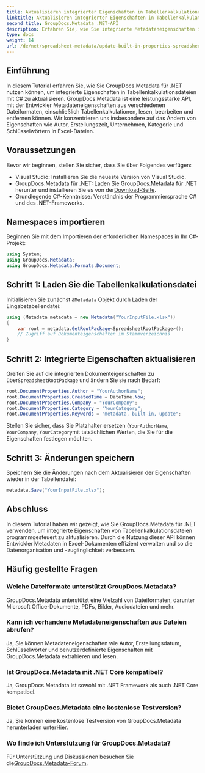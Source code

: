 ```yaml
---
title: Aktualisieren integrierter Eigenschaften in Tabellenkalkulationen mithilfe von .NET
linktitle: Aktualisieren integrierter Eigenschaften in Tabellenkalkulationen mithilfe von .NET
second_title: GroupDocs.Metadata .NET-API
description: Erfahren Sie, wie Sie integrierte Metadateneigenschaften in Excel-Dateien mit GroupDocs.Metadata für .NET aktualisieren. Ändern Sie Autor, Erstellungszeit, Unternehmen und mehr mit C#.
type: docs
weight: 14
url: /de/net/spreadsheet-metadata/update-built-in-properties-spreadsheets/
---
```

## Einführung
In diesem Tutorial erfahren Sie, wie Sie GroupDocs.Metadata für .NET nutzen können, um integrierte Eigenschaften in Tabellenkalkulationsdateien mit C# zu aktualisieren. GroupDocs.Metadata ist eine leistungsstarke API, mit der Entwickler Metadateneigenschaften aus verschiedenen Dateiformaten, einschließlich Tabellenkalkulationen, lesen, bearbeiten und entfernen können. Wir konzentrieren uns insbesondere auf das Ändern von Eigenschaften wie Autor, Erstellungszeit, Unternehmen, Kategorie und Schlüsselwörtern in Excel-Dateien.
## Voraussetzungen
Bevor wir beginnen, stellen Sie sicher, dass Sie über Folgendes verfügen:
- Visual Studio: Installieren Sie die neueste Version von Visual Studio.
-  GroupDocs.Metadata für .NET: Laden Sie GroupDocs.Metadata für .NET herunter und installieren Sie es von der[Download-Seite](https://releases.groupdocs.com/metadata/net/).
- Grundlegende C#-Kenntnisse: Verständnis der Programmiersprache C# und des .NET-Frameworks.

## Namespaces importieren
Beginnen Sie mit dem Importieren der erforderlichen Namespaces in Ihr C#-Projekt:
```csharp
using System;
using GroupDocs.Metadata;
using GroupDocs.Metadata.Formats.Document;
```
## Schritt 1: Laden Sie die Tabellenkalkulationsdatei
 Initialisieren Sie zunächst a`Metadata` Objekt durch Laden der Eingabetabellendatei:
```csharp
using (Metadata metadata = new Metadata("YourInputFile.xlsx"))
{
    var root = metadata.GetRootPackage<SpreadsheetRootPackage>();
    // Zugriff auf Dokumenteigenschaften im Stammverzeichnis
}
```
## Schritt 2: Integrierte Eigenschaften aktualisieren
 Greifen Sie auf die integrierten Dokumenteigenschaften zu über`SpreadsheetRootPackage` und ändern Sie sie nach Bedarf:
```csharp
root.DocumentProperties.Author = "YourAuthorName";
root.DocumentProperties.CreatedTime = DateTime.Now;
root.DocumentProperties.Company = "YourCompany";
root.DocumentProperties.Category = "YourCategory";
root.DocumentProperties.Keywords = "metadata, built-in, update";
```
Stellen Sie sicher, dass Sie Platzhalter ersetzen (`YourAuthorName`, `YourCompany`, `YourCategory`mit tatsächlichen Werten, die Sie für die Eigenschaften festlegen möchten.
## Schritt 3: Änderungen speichern
Speichern Sie die Änderungen nach dem Aktualisieren der Eigenschaften wieder in der Tabellendatei:
```csharp
metadata.Save("YourInputFile.xlsx");
```

## Abschluss
In diesem Tutorial haben wir gezeigt, wie Sie GroupDocs.Metadata für .NET verwenden, um integrierte Eigenschaften von Tabellenkalkulationsdateien programmgesteuert zu aktualisieren. Durch die Nutzung dieser API können Entwickler Metadaten in Excel-Dokumenten effizient verwalten und so die Datenorganisation und -zugänglichkeit verbessern.

## Häufig gestellte Fragen
### Welche Dateiformate unterstützt GroupDocs.Metadata?
GroupDocs.Metadata unterstützt eine Vielzahl von Dateiformaten, darunter Microsoft Office-Dokumente, PDFs, Bilder, Audiodateien und mehr.
### Kann ich vorhandene Metadateneigenschaften aus Dateien abrufen?
Ja, Sie können Metadateneigenschaften wie Autor, Erstellungsdatum, Schlüsselwörter und benutzerdefinierte Eigenschaften mit GroupDocs.Metadata extrahieren und lesen.
### Ist GroupDocs.Metadata mit .NET Core kompatibel?
Ja, GroupDocs.Metadata ist sowohl mit .NET Framework als auch .NET Core kompatibel.
### Bietet GroupDocs.Metadata eine kostenlose Testversion?
 Ja, Sie können eine kostenlose Testversion von GroupDocs.Metadata herunterladen unter[Hier](https://releases.groupdocs.com/).
### Wo finde ich Unterstützung für GroupDocs.Metadata?
 Für Unterstützung und Diskussionen besuchen Sie die[GroupDocs.Metadata-Forum](https://forum.groupdocs.com/c/metadata/14).